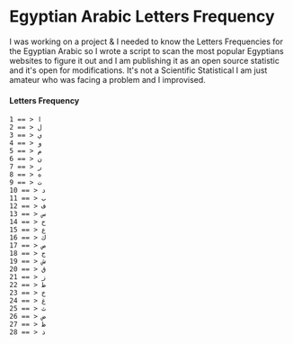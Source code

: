 # Egyptian Arabic Letters Frequency

I was working on a project & I needed to know the Letters Frequencies for the Egyptian Arabic so I wrote a script to scan the most popular Egyptians websites to figure it out and I am publishing it as an open source statistic and it's open for modifications.
It's not a Scientific Statistical I am just amateur who was facing a problem and I improvised.  

#### Letters Frequency
    1 == > ا
    2 == > ل
    3 == > ي
    4 == > و
    5 == > م
    6 == > ن
    7 == > ر
    8 == > ه
    9 == > ت
    10 == > د
    11 == > ب
    12 == > ف
    13 == > س
    14 == > ح
    15 == > ع
    16 == > ك
    17 == > ص
    18 == > ج
    19 == > ش
    20 == > ق
    21 == > ز
    22 == > ط
    23 == > خ
    24 == > غ
    25 == > ث
    26 == > ض
    27 == > ظ
    28 == > ذ
